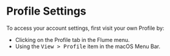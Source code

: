 # Profile Settings

To access your account settings, first visit your own Profile by:

- Clicking on the Profile tab in the Flume menu.
- Using the <kbd>View > Profile</kbd> item in the macOS Menu Bar.

